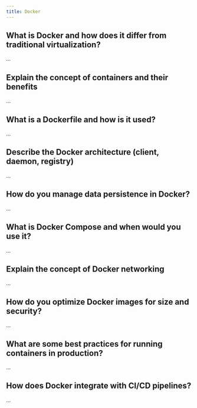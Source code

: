 ```yaml
---
title: Docker
---
```


## What is Docker and how does it differ from traditional virtualization?

...

## Explain the concept of containers and their benefits

...

## What is a Dockerfile and how is it used?

...

## Describe the Docker architecture (client, daemon, registry)

...

## How do you manage data persistence in Docker?

...

## What is Docker Compose and when would you use it?

...

## Explain the concept of Docker networking

...

## How do you optimize Docker images for size and security?

...

## What are some best practices for running containers in production?

...

## How does Docker integrate with CI/CD pipelines?

...
